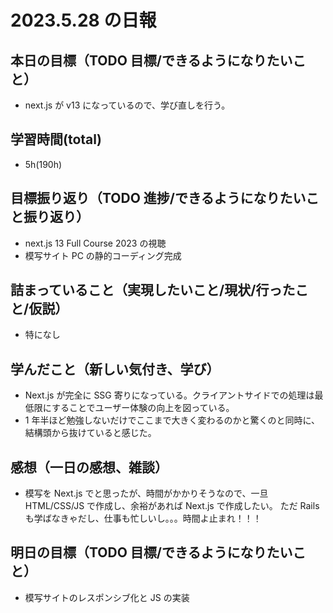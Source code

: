 # 2023.5.28 の日報

## 本日の目標（TODO 目標/できるようになりたいこと）

- next.js が v13 になっているので、学び直しを行う。

## 学習時間(total)

- 5h(190h)

## 目標振り返り（TODO 進捗/できるようになりたいこと振り返り）

- next.js 13 Full Course 2023 の視聴
- 模写サイト PC の静的コーディング完成

## 詰まっていること（実現したいこと/現状/行ったこと/仮説）

- 特になし

## 学んだこと（新しい気付き、学び）

- Next.js が完全に SSG 寄りになっている。クライアントサイドでの処理は最低限にすることでユーザー体験の向上を図っている。
- 1 年半ほど勉強しないだけでここまで大きく変わるのかと驚くのと同時に、結構頭から抜けていると感じた。

## 感想（一日の感想、雑談）

- 模写を Next.js でと思ったが、時間がかかりそうなので、一旦 HTML/CSS/JS で作成し、余裕があれば Next.js で作成したい。
  ただ Rails も学ばなきゃだし、仕事も忙しいし。。。時間よ止まれ！！！

## 明日の目標（TODO 目標/できるようになりたいこと）

- 模写サイトのレスポンシブ化と JS の実装
